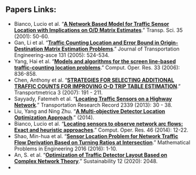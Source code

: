 ## Papers Links: 
- Bianco, Lucio et al. “[**A Network Based Model for Traffic Sensor Location with Implications on O/D Matrix Estimates**](https://www.jstor.org/stable/pdf/25768939.pdf?refreqid=excelsior%3Af906529efbec8c1d837c77b31c022ddf).” Transp. Sci. 35 (2001): 50-60. 
- Gan, Li et al. “[**Traffic Counting Location and Error Bound in Origin-Destination Matrix Estimation Problems**](https://ascelibrary.org/doi/pdf/10.1061/%28ASCE%290733-947X%282005%29131%3A7%28524%29).” Journal of Transportation Engineering-asce 131 (2005): 524-534. 
- Yang, Hai et al. “[**Models and algorithms for the screen line-based traffic-counting location problems**](https://www.sciencedirect.com/science/article/pii/S0305054804002011).” Comput. Oper. Res. 33 (2006): 836-858. 
- Chen, Anthony et al. “[**STRATEGIES FOR SELECTING ADDITIONAL TRAFFIC COUNTS FOR IMPROVING O-D TRIP TABLE ESTIMATION**](https://www.tandfonline.com/doi/pdf/10.1080/18128600708685673).” Transportmetrica 3 (2007): 191 - 211.
- Sayyady, Fatemeh et al. “[**Locating Traffic Sensors on a Highway Network**](https://journals.sagepub.com/doi/pdf/10.3141/2339-04).” Transportation Research Record 2339 (2013): 30 - 38. 
- Liu, Yang and Ning Zhu. “[**A Multi-objective Detector Location Optimization Approach**](https://ascelibrary.org/doi/pdf/10.1061/9780784413623.172).” (2014).
- Bianco, Lucio et al. “[**Locating sensors to observe network arc flows: Exact and heuristic approaches**](https://pdf.sciencedirectassets.com/271709/1-s2.0-S0305054814X0002X/1-s2.0-S030505481300364X/main.pdf?X-Amz-Security-Token=IQoJb3JpZ2luX2VjEIf%2F%2F%2F%2F%2F%2F%2F%2F%2F%2FwEaCXVzLWVhc3QtMSJGMEQCID9RULCaECSkeHwOtOZysqh3Z3%2FlNy1yegNi%2FLbpeveNAiAt%2FsFXokxsLox4uUwT2hdqHwBMWoa1frxxQo1Z%2B0uH3CqDBAjw%2F%2F%2F%2F%2F%2F%2F%2F%2F%2F8BEAQaDDA1OTAwMzU0Njg2NSIMiAilfHf0AH%2Fkb%2FSvKtcDHkhsONjCVR%2BWIKdIgyXG1y%2FiLdSTLY9l4evDBVJ%2FI123kRRLPXhx5bGjbWqPVlKNK2KYc8R2g6bxwg9zsyRtVtI%2BATtOiNiVBAZ8nDiVQc3p%2BjGiokfk20ng40yw5cGO7IWw%2FNN6vZ89v2vb4qbGh5yhVS7sZsYbZ0Kox01zf1WzQ0EL%2FG%2Fc9FIU6fxSXa9LQw4G9JjQHnW14Sy15ghbmKBl66ynfMcJBfdasv16CfQel6ouemcKI66KJsEDCmnQXoDJlLnmNIQLLANaOYkTOHI2b5Qc18UuT4zsOLLBsgeeeplK0RDxYwGaAKfhLLm4ibf27uVUxvM7cQBrGF3AwxktWguvOkN2V1eDYjSyNlXlk07YgPfrIdD2nm4vFYpmwHz9ret83xpMTNCZkP2TbYUihnqb8wmnWp1CXw2ashigp1q1Tfh%2FyjtMXGdxt9khMOOQm%2BFUrns08DEpqSF4XPJ1NdXSGsoxKDNqxkkAcmja8QRpb%2FkDTbfyEDvsIKUapMaPAuMU0I4BmZ0VoG4DznvFI2uqOKDDX8d%2FcX2NJwXM7qJmSDsfSBVx19CznZu22U7wjUhZ2MoPR%2FenlHVgn0uh6NvpO8YLj8u7o9TM%2BDmfjo3c8o8wMMPE3IoGOqYBgsnkIAYpiO1t6GOIJJN7xbER%2FyBfGmudAhtHaF6Vp3scmpstsORC7GTpa2SrQkA1bQ%2BAQTACfqLqlj5CQBaHtNbuolw9PZs3883E2LzISM5fDZ5%2BWc86q%2Fgr23%2FQ%2F5n8ihssl0%2FZtyYjv7CZj9vEQczPaA5xBA8zAxkfJKa%2FaAjIBRG7neBKkshvtCpLzMvU%2BS6p2Q%2Bi%2BSmryi46WJS62JAbKsdlGg%3D%3D&X-Amz-Algorithm=AWS4-HMAC-SHA256&X-Amz-Date=20211001T155941Z&X-Amz-SignedHeaders=host&X-Amz-Expires=300&X-Amz-Credential=ASIAQ3PHCVTY4QOOOI5N%2F20211001%2Fus-east-1%2Fs3%2Faws4_request&X-Amz-Signature=748aaaa44ad48f895af7f94ef87708927b2a5561985b63de6d8ff554a16b643b&hash=00de9a6bf8414dc5190b067b59950becbc65c3bd35deca9b7b3fa04074bb0a1a&host=68042c943591013ac2b2430a89b270f6af2c76d8dfd086a07176afe7c76c2c61&pii=S030505481300364X&tid=spdf-205e4125-69d9-4eed-b89a-756d1a349ebc&sid=00c02c198710b34a11899e5721eef6f434f3gxrqa&type=client).” Comput. Oper. Res. 46 (2014): 12-22. 
- Shao, Min-hua et al. “[**Sensor Location Problem for Network Traffic Flow Derivation Based on Turning Ratios at Intersection**](https://pdfs.semanticscholar.org/df5b/29cf8303ec89779e38be9c3db315fc81a715.pdf?_ga=2.50322342.1676316316.1632943849-1193447606.1623176910).” Mathematical Problems in Engineering 2016 (2016): 1-10.
- An, S. et al. “[**Optimization of Traffic Detector Layout Based on Complex Network Theory**](file:///C:/Users/gs70055/AppData/Local/Temp/MicrosoftEdgeDownloads/019f1fd7-28ef-48e7-a7d3-4cac9c8296bc/sustainability-12-02048-v2.pdf).” Sustainability 12 (2020): 2048. 
- 
